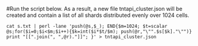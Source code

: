 #Run the script below. As a result, a new file tntapi_cluster.json will be created and contain a list of all shards distributed evenly over 1024 cells. 

```cat s.txt | perl -lane 'push(@s,$_); END{$m=1024; $t=scalar @s;for($i=0;$i<$m;$i++){$k=int($i*$t/$m); push(@r,"\"".$s[$k]."\"")} print "[[".join(", ",@r)."]]"; }' > tntapi_cluster.json```